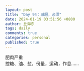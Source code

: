 ```yaml
---
layout: post
title: "Day 94：减肥，必须"
date: 2024-01-19 03:51:56 +0800
author: 丘海东 
tags: daily
comments: true
categories: personal
published: true
---
```

肥肉严重  
控糖、油、盐，份量，运动，作息……
